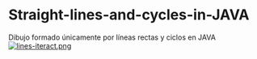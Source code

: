 # Straight-lines-and-cycles-in-JAVA
Dibujo formado únicamente por líneas rectas y ciclos en JAVA
[![lines-iteract.png](https://i.postimg.cc/DZQN5rC0/lines-iteract.png)](https://postimg.cc/YG98CWBB)
